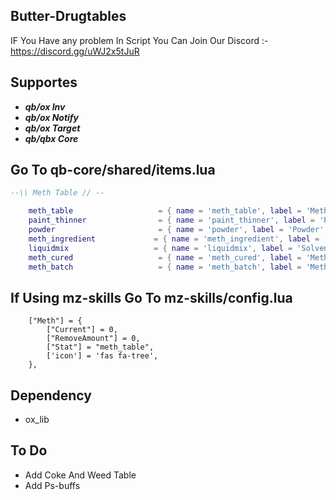 ## Butter-Drugtables
IF You Have any problem In Script You Can Join Our Discord :-https://discord.gg/uWJ2x5tJuR

## Supportes
* ***qb/ox Inv***
* ***qb/ox Notify***
* ***qb/ox Target***
* ***qb/qbx Core***

## Go To qb-core/shared/items.lua

```lua
--\\ Meth Table // --

    meth_table                   = { name = 'meth_table', label = 'Meth Table', weight = 100, type = 'item', image = 'meth_table.png', unique = true, useable = true, shouldClose = true, combinable = nil, description = 'A Table ?' },
    paint_thinner                = { name = 'paint_thinner', label = 'Paint Thinner', weight = 100, type = 'item', image = 'paint_thinner.png', unique = true, useable = true, shouldClose = true, combinable = nil, description = '' },
    powder                       = { name = 'powder', label = 'Powder', weight = 100, type = 'item', image = 'powder.png', unique = true, useable = true, shouldClose = true, combinable = nil, description = '' },
    meth_ingredient             = { name = 'meth_ingredient', label = 'Meth Ingredient', weight = 100, type = 'item', image = 'meth_ingredient.png', unique = true, useable = true, shouldClose = true, combinable = nil, description = '' },
    liquidmix                   = { name = 'liquidmix', label = 'Solvent', weight = 100, type = 'item', image = 'liquidmix.png', unique = true, useable = true, shouldClose = true, combinable = nil, description = '' },
    meth_cured                   = { name = 'meth_cured', label = 'Meth Cured', weight = 100, type = 'item', image = 'meth_cured.png', unique = true, useable = true, shouldClose = true, combinable = nil, description = '' },
    meth_batch                   = { name = 'meth_batch', label = 'Meth Batch', weight = 100, type = 'item', image = 'meth_batch.png', unique = true, useable = true, shouldClose = true, combinable = nil, description = '' },

```
##  If Using mz-skills Go To mz-skills/config.lua
```
    ["Meth"] = {
        ["Current"] = 0,
        ["RemoveAmount"] = 0,
        ["Stat"] = "meth_table",
        ['icon'] = 'fas fa-tree',
    }, 
```
##  Dependency
* ox_lib

## To Do
* Add Coke And Weed Table
* Add Ps-buffs

